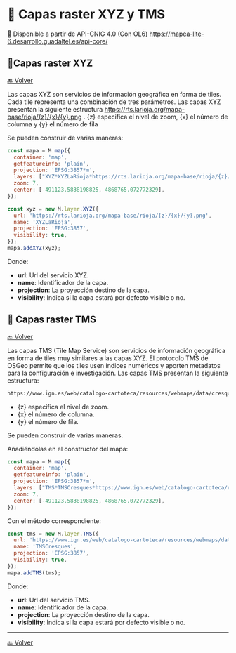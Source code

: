 # 🧩️ Capas raster XYZ y TMS

👀 Disponible a partir de API-CNIG 4.0 (Con OL6)
https://mapea-lite-6.desarrollo.guadaltel.es/api-core/

## 🔵Capas raster XYZ

[🔙 Volver](https://github.com/e2molin/viz-arquetipo#readme)

Las capas XYZ son servicios de información geográfica en forma de tiles. Cada tile representa una combinación de tres parámetros. Las capas XYZ presentan la siguiente estructura https://rts.larioja.org/mapa-base/rioja/{z}/{x}/{y}.png . {z} especifica el nivel de zoom, {x} el número de columna y {y} el número de fila

Se pueden construir de varias maneras:

```javascript
const mapa = M.map({
  container: 'map',
  getfeatureinfo: 'plain',
  projection: 'EPSG:3857*m',
  layers: ["XYZ*XYZLaRioja*https://rts.larioja.org/mapa-base/rioja/{z}/{x}/{y}.png*true*true"],
  zoom: 7,
  center: [-491123.5838198825, 4868765.072772329],
});
```

```javascript
const xyz = new M.layer.XYZ({
  url: 'https://rts.larioja.org/mapa-base/rioja/{z}/{x}/{y}.png',
  name: 'XYZLaRioja',
  projection: 'EPSG:3857',
  visibility: true,
});
mapa.addXYZ(xyz);
```

Donde:

* **url**: Url del servicio XYZ.
* **name**: Identificador de la capa.
* **projection**: La proyección destino de la capa.
* **visibility**: Indica si la capa estará por defecto visible o no.


## 🔵 Capas raster TMS

[🔙 Volver](https://github.com/e2molin/viz-arquetipo#readme)

Las capas TMS (Tile Map Service) son servicios de información geográfica en forma de tiles muy similares a las capas XYZ. El protocolo TMS de OSGeo permite que los tiles usen índices numéricos y aporten metadatos para la configuración e investigación. Las capas TMS presentan la siguiente estructura:

```html
https://www.ign.es/web/catalogo-cartoteca/resources/webmaps/data/cresques/{z}/{x}/{y}.jpg
```
* {z} especifica el nivel de zoom.
* {x} el número de columna.
* {y} el número de fila.

Se pueden construir de varias maneras.

Añadiéndolas en el constructor del mapa:

```javascript
const mapa = M.map({
  container: 'map',
  getfeatureinfo: 'plain',
  projection: 'EPSG:3857*m',
  layers: ["TMS*TMSCresques*https://www.ign.es/web/catalogo-cartoteca/resources/webmaps/data/cresques/{z}/{x}/{y}.jpg*true*true"],
  zoom: 7,
  center: [-491123.5838198825, 4868765.072772329],
});
```

Con el método correspondiente:

```javascript
const tms = new M.layer.TMS({
  url: 'https://www.ign.es/web/catalogo-cartoteca/resources/webmaps/data/cresques/{z}/{x}/{y}.jpg',
  name: 'TMSCresques',
  projection: 'EPSG:3857',
  visibility: true,
});
mapa.addTMS(tms);
```

Donde:

* **url**: Url del servicio TMS.
* **name**: Identificador de la capa.
* **projection**: La proyección destino de la capa.
* **visibility**: Indica si la capa estará por defecto visible o no.



---

[🔙 Volver](https://github.com/e2molin/viz-arquetipo#readme)